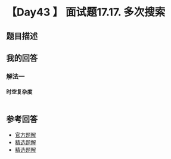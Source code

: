 # 【Day43 】 面试题17.17. 多次搜索

## 题目描述

> 

## 我的回答

### 解法一

#### 时空复杂度

```js

```



## 参考回答

- [官方题解](https://github.com/leetcode-pp/91alg-1/issues/70#issuecomment-657434460)
- [精选题解](https://github.com/leetcode-pp/91alg-1/issues/70#issuecomment-657215356)
- [精选题解](https://github.com/leetcode-pp/91alg-1/issues/70#issuecomment-657341736)